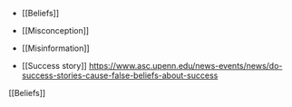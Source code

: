 - [[Beliefs]]
- [[Misconception]]
- [[Misinformation]]

- [[Success story]] https://www.asc.upenn.edu/news-events/news/do-success-stories-cause-false-beliefs-about-success

[[Beliefs]]
